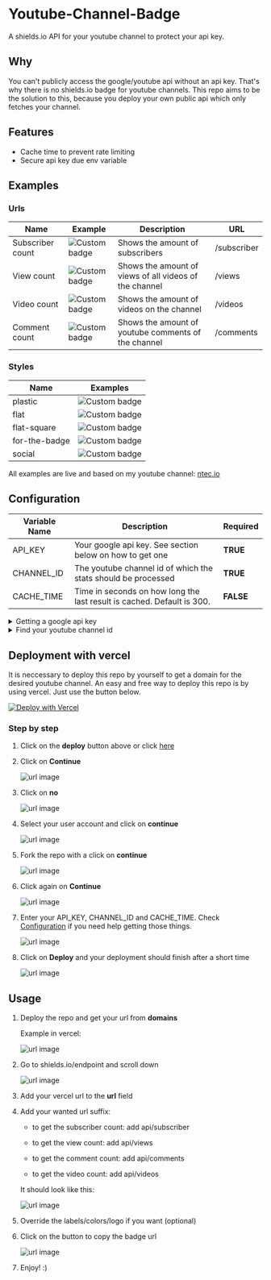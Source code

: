 # Youtube-Channel-Badge

A shields.io API for your youtube channel to protect your api key.

## Why

You can't publicly access the google/youtube api without an api key. That's why there is no shields.io badge for youtube channels. This repo aims to be the solution to this, because you deploy your own public api which only fetches your channel.

## Features

- Cache time to prevent rate limiting
- Secure api key due env variable

## Examples

### Urls

| Name | Example | Description | URL |
| --- | --- | --- | --- |
| Subscriber count | ![Custom badge](https://img.shields.io/endpoint?url=https%3A%2F%2Fyoutube-channel-badge.ngoldack.vercel.app%2Fapi%2Fsubscriber) | Shows the amount of subscribers | /subscriber |
| View count | ![Custom badge](https://img.shields.io/endpoint?url=https%3A%2F%2Fyoutube-channel-badge.ngoldack.vercel.app%2Fapi%2Fviews) | Shows the amount of views of all videos of the channel | /views |
| Video count | ![Custom badge](https://img.shields.io/endpoint?url=https%3A%2F%2Fyoutube-channel-badge.ngoldack.vercel.app%2Fapi%2Fvideos) | Shows the amount of videos on the channel | /videos |
| Comment count | ![Custom badge](https://img.shields.io/endpoint?url=https%3A%2F%2Fyoutube-channel-badge.ngoldack.vercel.app%2Fapi%2Fcomments) | Shows the amount of youtube comments of the channel | /comments |

### Styles

| Name | Examples |
| --- | --- |
| plastic | ![Custom badge](https://img.shields.io/endpoint?style=plastic&url=https%3A%2F%2Fyoutube-channel-badge.ngoldack.vercel.app%2Fapi%2Fsubscriber) |
| flat | ![Custom badge](https://img.shields.io/endpoint?url=https%3A%2F%2Fyoutube-channel-badge.ngoldack.vercel.app%2Fapi%2Fsubscriber) |
| flat-square | ![Custom badge](https://img.shields.io/endpoint?style=flat-square&url=https%3A%2F%2Fyoutube-channel-badge.ngoldack.vercel.app%2Fapi%2Fsubscriber) |
| for-the-badge | ![Custom badge](https://img.shields.io/endpoint?style=for-the-badge&url=https%3A%2F%2Fyoutube-channel-badge.ngoldack.vercel.app%2Fapi%2Fsubscriber) |
| social | ![Custom badge](https://img.shields.io/endpoint?style=social&url=https%3A%2F%2Fyoutube-channel-badge.ngoldack.vercel.app%2Fapi%2Fsubscriber) |

All examples are live and based on my youtube channel: [ntec.io](https://www.youtube.com/channel/UCWlzQ62V0vhtH1XkgN4hS2A)

## Configuration

| Variable Name | Description | Required |
| --- | --- | --- |
| API_KEY | Your google api key. See section below on how to get one | **TRUE**
| CHANNEL_ID | The youtube channel id of which the stats should be processed | **TRUE** |
| CACHE_TIME | Time in seconds on how long the last result is cached. Default is 300. | **FALSE** |

<details>
    <summary>Getting a google api key</summary>
    TODO
</details>
<details>
    <summary>Find your youtube channel id</summary>
    TODO
</details>

## Deployment with vercel

It is neccessary to deploy this repo by yourself to get a domain for the desired youtube channel.
An easy and free way to deploy this repo is by using vercel. Just use the button below.

[![Deploy with Vercel](https://vercel.com/button)](https://vercel.com/import/git?s=https%3A%2F%2Fgithub.com%2Fntec-io%2Fyoutube-channel-badge&env=API_KEY,CHANNEL_ID,CACHE_TIME&envDescription=Find%20information%20on%20how%20to%20get%20these%20in%20the%20readme&envLink=https%3A%2F%2Fgithub.com%2Fntec-io%2Fyoutube-channel-badge%23configuration)

### Step by step

1. Click on the **deploy** button above or click [here](https://vercel.com/import/git?s=https%3A%2F%2Fgithub.com%2Fntec-io%2Fyoutube-channel-badge&env=API_KEY,CHANNEL_ID,CACHE_TIME&envDescription=Find%20information%20on%20how%20to%20get%20these%20in%20the%20readme&envLink=https%3A%2F%2Fgithub.com%2Fntec-io%2Fyoutube-channel-badge%23configuration)

2. Click on **Continue**

    ![url image](https://github.com/ntec-io/youtube-channel-badge/blob/master/docs/images/deploy01.png?raw=true)

3. Click on **no**

    ![url image](https://github.com/ntec-io/youtube-channel-badge/blob/master/docs/images/deploy02.png?raw=true)

4. Select your user account and click on **continue**

    ![url image](https://github.com/ntec-io/youtube-channel-badge/blob/master/docs/images/deploy03.png?raw=true)

5. Fork the repo with a click on **continue**

    ![url image](https://github.com/ntec-io/youtube-channel-badge/blob/master/docs/images/deploy04.png?raw=true)

6. Click again on **Continue**

    ![url image](https://github.com/ntec-io/youtube-channel-badge/blob/master/docs/images/deploy05.png?raw=true)

7. Enter your API_KEY, CHANNEL_ID and CACHE_TIME. Check [Configuration](https://github.com/ntec-io/youtube-channel-badge#Configuration) if you need help getting those things.

    ![url image](https://github.com/ntec-io/youtube-channel-badge/blob/master/docs/images/deploy06.png?raw=true)

8. Click on **Deploy** and your deployment should finish after a short time

    ![url image](https://github.com/ntec-io/youtube-channel-badge/blob/master/docs/images/deploy07.png?raw=true)

## Usage

1. Deploy the repo and get your url from **domains**

    Example in vercel:

    ![url image](https://github.com/ntec-io/youtube-channel-badge/blob/master/docs/images/deployUrl.png?raw=true)

2. Go to shields.io/endpoint and scroll down

    ![url image](https://github.com/ntec-io/youtube-channel-badge/blob/master/docs/images/usage01.png?raw=true)

3. Add your vercel url to the **url** field
4. Add your wanted url suffix:
    - to get the subscriber count: add api/subscriber

    - to get the view count: add api/views

    - to get the comment count: add api/comments

    - to get the video count: add api/videos

    It should look like this:

    ![url image](https://github.com/ntec-io/youtube-channel-badge/blob/master/docs/images/usage02.png?raw=true)

5. Override the labels/colors/logo if you want (optional)
6. Click on the button to copy the badge url

    ![url image](https://github.com/ntec-io/youtube-channel-badge/blob/master/docs/images/usage03.png?raw=true)

7. Enjoy! :)
